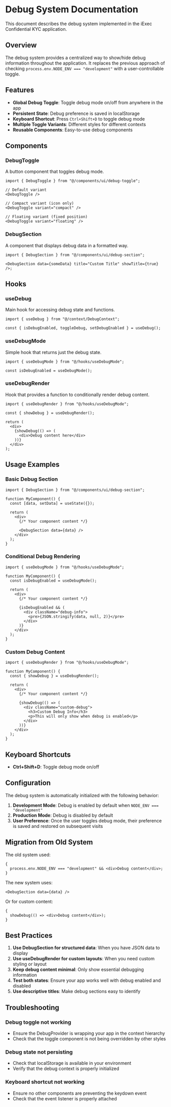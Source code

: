# Debug System Documentation

This document describes the debug system implemented in the iExec Confidential KYC application.

## Overview

The debug system provides a centralized way to show/hide debug information throughout the application. It replaces the previous approach of checking `process.env.NODE_ENV === "development"` with a user-controllable toggle.

## Features

- **Global Debug Toggle**: Toggle debug mode on/off from anywhere in the app
- **Persistent State**: Debug preference is saved in localStorage
- **Keyboard Shortcut**: Press `Ctrl+Shift+D` to toggle debug mode
- **Multiple Toggle Variants**: Different styles for different contexts
- **Reusable Components**: Easy-to-use debug components

## Components

### DebugToggle

A button component that toggles debug mode.

```tsx
import { DebugToggle } from "@/components/ui/debug-toggle";

// Default variant
<DebugToggle />

// Compact variant (icon only)
<DebugToggle variant="compact" />

// Floating variant (fixed position)
<DebugToggle variant="floating" />
```

### DebugSection

A component that displays debug data in a formatted way.

```tsx
import { DebugSection } from "@/components/ui/debug-section";

<DebugSection data={someData} title="Custom Title" showTitle={true} />;
```

## Hooks

### useDebug

Main hook for accessing debug state and functions.

```tsx
import { useDebug } from "@/context/DebugContext";

const { isDebugEnabled, toggleDebug, setDebugEnabled } = useDebug();
```

### useDebugMode

Simple hook that returns just the debug state.

```tsx
import { useDebugMode } from "@/hooks/useDebugMode";

const isDebugEnabled = useDebugMode();
```

### useDebugRender

Hook that provides a function to conditionally render debug content.

```tsx
import { useDebugRender } from "@/hooks/useDebugMode";

const { showDebug } = useDebugRender();

return (
  <div>
    {showDebug(() => (
      <div>Debug content here</div>
    ))}
  </div>
);
```

## Usage Examples

### Basic Debug Section

```tsx
import { DebugSection } from "@/components/ui/debug-section";

function MyComponent() {
  const [data, setData] = useState({});

  return (
    <div>
      {/* Your component content */}

      <DebugSection data={data} />
    </div>
  );
}
```

### Conditional Debug Rendering

```tsx
import { useDebugMode } from "@/hooks/useDebugMode";

function MyComponent() {
  const isDebugEnabled = useDebugMode();

  return (
    <div>
      {/* Your component content */}

      {isDebugEnabled && (
        <div className="debug-info">
          <pre>{JSON.stringify(data, null, 2)}</pre>
        </div>
      )}
    </div>
  );
}
```

### Custom Debug Content

```tsx
import { useDebugRender } from "@/hooks/useDebugMode";

function MyComponent() {
  const { showDebug } = useDebugRender();

  return (
    <div>
      {/* Your component content */}

      {showDebug(() => (
        <div className="custom-debug">
          <h3>Custom Debug Info</h3>
          <p>This will only show when debug is enabled</p>
        </div>
      ))}
    </div>
  );
}
```

## Keyboard Shortcuts

- **Ctrl+Shift+D**: Toggle debug mode on/off

## Configuration

The debug system is automatically initialized with the following behavior:

1. **Development Mode**: Debug is enabled by default when `NODE_ENV === "development"`
2. **Production Mode**: Debug is disabled by default
3. **User Preference**: Once the user toggles debug mode, their preference is saved and restored on subsequent visits

## Migration from Old System

The old system used:

```tsx
{
  process.env.NODE_ENV === "development" && <div>Debug content</div>;
}
```

The new system uses:

```tsx
<DebugSection data={data} />
```

Or for custom content:

```tsx
{
  showDebug(() => <div>Debug content</div>);
}
```

## Best Practices

1. **Use DebugSection for structured data**: When you have JSON data to display
2. **Use useDebugRender for custom layouts**: When you need custom styling or layout
3. **Keep debug content minimal**: Only show essential debugging information
4. **Test both states**: Ensure your app works well with debug enabled and disabled
5. **Use descriptive titles**: Make debug sections easy to identify

## Troubleshooting

### Debug toggle not working

- Ensure the DebugProvider is wrapping your app in the context hierarchy
- Check that the toggle component is not being overridden by other styles

### Debug state not persisting

- Check that localStorage is available in your environment
- Verify that the debug context is properly initialized

### Keyboard shortcut not working

- Ensure no other components are preventing the keydown event
- Check that the event listener is properly attached
